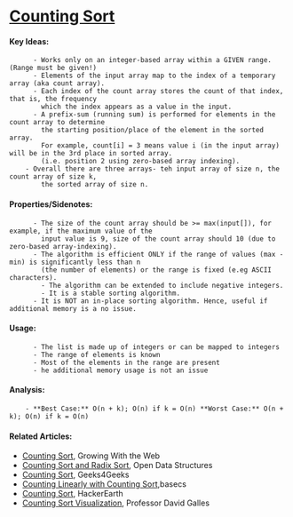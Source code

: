  # [Counting Sort](https://github.com/nanyahill/coding-interview-resources/blob/master/src/algorithms/sorting/countingsort/CountingSort.java)
  #### Key Ideas:
	      - Works only on an integer-based array within a GIVEN range. (Range must be given!)
	      - Elements of the input array map to the index of a temporary array (aka count array).
	      - Each index of the count array stores the count of that index, that is, the frequency
	        which the index appears as a value in the input.
	      - A prefix-sum (running sum) is performed for elements in the count array to determine
	        the starting position/place of the element in the sorted array.
	        For example, count[i] = 3 means value i (in the input array) will be in the 3rd place in sorted array.
	        (i.e. position 2 using zero-based array indexing).
        - Overall there are three arrays- teh input array of size n, the count array of size k,
		    the sorted array of size n.

  #### Properties/Sidenotes:
	      - The size of the count array should be >= max(input[]), for example, if the maximum value of the
	        input value is 9, size of the count array should 10 (due to zero-based array-indexing).
	      - The algorithm is efficient ONLY if the range of values (max - min) is significantly less than n
		    (the number of elements) or the range is fixed (e.eg ASCII characters).
		    - The algorithm can be extended to include negative integers.
		    - It is a stable sorting algorithm.
	      - It is NOT an in-place sorting algorithm. Hence, useful if additional memory is a no issue.

  #### Usage:
          - The list is made up of integers or can be mapped to integers
		  - The range of elements is known
		  - Most of the elements in the range are present
		  - he additional memory usage is not an issue

  #### Analysis:
        - **Best Case:** O(n + k); O(n) if k = O(n) **Worst Case:** O(n + k); O(n) if k = O(n)

  #### Related Articles:
  - [Counting Sort](http://www.growingwiththeweb.com/2014/05/counting-sort.html), Growing With the Web
  - [Counting Sort and Radix Sort](http://opendatastructures.org/versions/edition-0.1e/ods-java/11_2_Counting_Sort_Radix_So.html), Open Data Structures
  - [Counting Sort](https://www.geeksforgeeks.org/counting-sort/), Geeks4Geeks
  - [Counting Linearly with Counting Sort](https://medium.com/basecs/counting-linearly-with-counting-sort-cd8516ae09b3),basecs
  - [Counting Sort](https://www.hackerearth.com/practice/algorithms/sorting/counting-sort/tutorial/), HackerEarth
  - [Counting Sort Visualization](https://www.cs.usfca.edu/~galles/visualization/CountingSort.html), Professor David Galles
